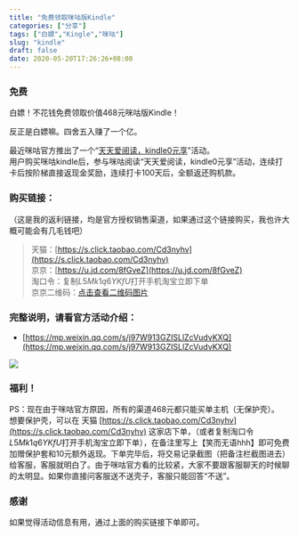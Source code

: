 ```yaml
---
title: "免费领取咪咕版Kindle"
categories: ["分享"]
tags: ["白嫖","Kingle","咪咕"]
slug: "kindle"
draft: false
date: 2020-05-20T17:26:26+08:00
---
```


### 免费
白嫖！不花钱免费领取价值468元咪咕版Kindle！

反正是白嫖嘛。四舍五入赚了一个亿。

最近咪咕官方推出了一个“[天天爱阅读，kindle0元享](https://mp.weixin.qq.com/s/j97W913GZISLlZcVudvKXQ)”活动。  
用户购买咪咕kindle后，参与咪咕阅读“天天爱阅读，kindle0元享”活动，连续打卡后按阶梯直接返现金奖励，连续打卡100天后，全额返还购机款。

### 购买链接：
（这是我的返利链接，均是官方授权销售渠道，如果通过这个链接购买，我也许大概可能会有几毛钱吧）
> 天猫：[https://s.click.taobao.com/Cd3nyhv](https://s.click.taobao.com/Cd3nyhv)  
> 京京：[https://u.jd.com/8fGveZ](https://u.jd.com/8fGveZ)  
> 淘口令：复制$L5Mk1q6YKfU$打开手机淘宝立即下单  
> 京京二维码：[点击查看二维码图片](https://cdn.jsdelivr.net/gh/eallion/eallion.github.io@gh-pages/images/2020/05/kindleqr.png)  

### 完整说明，请看官方活动介绍：
- [https://mp.weixin.qq.com/s/j97W913GZISLlZcVudvKXQ](https://mp.weixin.qq.com/s/j97W913GZISLlZcVudvKXQ)

![](https://cdn.jsdelivr.net/gh/eallion/eallion.github.io@gh-pages/images/2020/05/kindle.png)

### 福利！  
PS：现在由于咪咕官方原因，所有的渠道468元都只能买单主机（无保护壳）。  
想要保护壳，可以在 天猫 [https://s.click.taobao.com/Cd3nyhv](https://s.click.taobao.com/Cd3nyhv)  这家店下单，（或者复制淘口令$L5Mk1q6YKfU$打开手机淘宝立即下单），在备注里写上【笑而无语hhh】即可免费加赠保护套和10元额外返现。下单完毕后，将交易记录截图（把备注栏截图进去）给客服，客服就明白了。由于咪咕官方看的比较紧，大家不要跟客服聊天的时候聊的太明显。如果你直接问客服送不送壳子，客服只能回答“不送”。

### 感谢
如果觉得活动信息有用，通过上面的购买链接下单即可。